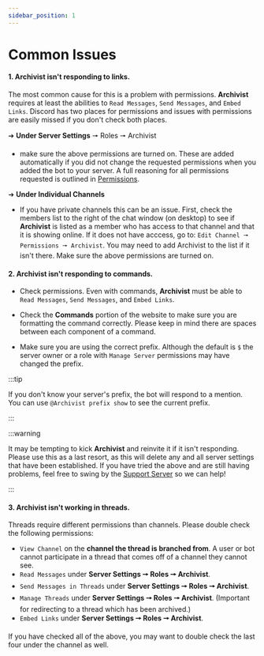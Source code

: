 ```yaml
---
sidebar_position: 1
---
```


# Common Issues
#### 1. **Archivist** isn't responding to links. ####
The most common cause for this is a problem with permissions. **Archivist** requires at least the abilities to `Read Messages`, `Send Messages`, and `Embed Links`. Discord has two places for permissions and issues with permissions are easily missed if you don't check both places.

➔ **Under Server Settings** 🠖 Roles 🠖 Archivist
- make sure the above permissions are turned on. These are added automatically if you did not change the requested permissions when you added the bot to your server. A full reasoning for all permissions requested is outlined in [Permissions](./permissions).

➔ **Under Individual Channels**
- If you have private channels this can be an issue. First, check the members list to the right of the chat window (on desktop) to see if **Archivist** is listed as a member who has access to that channel and that it is showing online. If it does not have acccess, go to: `Edit Channel 🠖 Permissions 🠖 Archivist`. You may need to add Archivist to the list if it isn't there. Make sure the above permissions are turned on.

#### 2. **Archivist** isn't responding to commands. ####
- Check permissions. Even with commands, **Archivist** must be able to `Read Messages`, `Send Messages`, and `Embed Links`.

- Check the **Commands** portion of the website to make sure you are formatting the command correctly. Please keep in mind there are spaces between each component of a command.

- Make sure you are using the correct prefix. Although the default is `$` the server owner or a role with `Manage Server` permissions may have changed the prefix.

:::tip

If you don't know your server's prefix, the bot will respond to a mention. You can use `@Archivist prefix show` to see the current prefix.

:::

:::warning

It may be tempting to kick **Archivist** and reinvite it if it isn't responding. Please use this as a last resort, as this will delete any and all server settings that have been established. If you have tried the above and are still having problems, feel free to swing by the [Support Server](https://discord.gg/FzhC9bVFva) so we can help!

:::

#### 3. **Archivist** isn't working in threads. ####
Threads require different permissions than channels. Please double check the following permissions:
- `View Channel` on the **channel the thread is branched from**. A user or bot cannot participate in a thread that comes off of a channel they cannot see.
- `Read Messages` under **Server Settings 🠖 Roles 🠖 Archivist**.
- `Send Messages in Threads` under **Server Settings 🠖 Roles 🠖 Archivist**.
- `Manage Threads` under **Server Settings 🠖 Roles 🠖 Archivist**. (Important for redirecting to a thread which has been archived.)
- `Embed Links` under **Server Settings 🠖 Roles 🠖 Archivist**.

If you have checked all of the above, you may want to double check the last four under the channel as well.